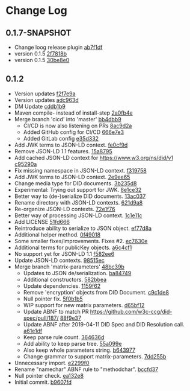 # Change Log

## 0.1.7-SNAPSHOT
* Change loog release plugin [ab7f1df](ab7f1df13705a7fb1cc13057b9c91626e72fc79f)
* version 0.1.5 [2f7818b](2f7818ba050dcc90999f34a9e3352f53e79c161e)
* version 0.1.5 [30be8e0](30be8e09753600d17ba9406a34e3241a14e4154d)

## 0.1.2
* Version updates [f2f7e9a](f2f7e9af15a79fbc7608ad548dd2dba369aa06f2)
* Version updates [adc963d](adc963de798a77d71fb3c97ceb8a7e25bee0578a)
* DM Update [cddb1b9](cddb1b92df46ebb79cb578a7dc03bd88d4385021)
* Maven compile- instead of install-step [2a0fb4e](2a0fb4e4e1016f96e7c513b3cb216e24afb2e009)
* Merge branch &#39;cicd&#39; into &#39;master&#39; [bb4dbb9](bb4dbb9e0f5bcf9576f566f3e14b11dfe67609cd)
    * CI/CD is now also listening on PRs [8ac9d2a](8ac9d2ab13b87f374db79c0eab20e8b49d51e3ce)
    * Added GitHub config for CI/CD [666e7e3](666e7e3be2278ddd958d9a1fb95c14a7c0e305c9)
    * Added GitLab config [e35d332](e35d332222e25d568a680d57dc90bd56e7017787)
* Add JWK terms to JSON-LD context. [fe0cf9d](fe0cf9d39f2636788f0d8594d3bfe22e3be475dd)
* Remove JSON-LD 1.1 features. [15a8795](15a87955edf442b82c82c2f58dfd706ccc57ba96)
* Add cached JSON-LD context for https://www.w3.org/ns/did/v1 [c95290a](c95290af8d0fa5451e9ce004258fddeb75286ca9)
* Fix missing namespace in JSON-LD context. [f319758](f319758ebc6011721462d3b6d26853837cec81dc)
* Add JWK terms to JSON-LD context. [2e9ee65](2e9ee6561e34b09857b43ffa1eaa989d01d34e18)
* Change media type for DID documents. [3b235d8](3b235d8a1405dbe47f35d586b6508f4b1c7b7db3)
* Experimental: Trying out support for JWK. [8e1ce32](8e1ce320f927e0120efef501a5e9ea838a597a29)
* Better way to (de-)serialize DID documents. [13ac037](13ac037be228fca9c26fa5b66dcf5abfd753c9ec)
* Rename directory with JSON-LD contexts. [621d9a8](621d9a8fda2ff16f52f7728d3bc764e29f5373de)
* Re-organize JSON-LD contexts. [72e1f76](72e1f76430b708607fa8a19712acd322ceb1929e)
* Better way of processing JSON-LD context. [1c1e11c](1c1e11c3df3bc6b7739f22348c4e771802a3833d)
* Add LICENSE [51fd666](51fd666fa95520da18f5547a285cbaf5d0b71a40)
* Reintroduce ability to serialize to JSON object. [ef77d8a](ef77d8a86b579ad09ea2142e586ce6f8554ae700)
* Additional helper method. [0f49018](0f49018296b3acb4fe9e3e829d79ec8b6606675a)
* Some smaller fixes/improvements. Fixes #2. [ec7630e](ec7630eac37fdd161210af2e51e8bf891dbadb44)
* Additional terms for publicKey objects. [a6c4cf1](a6c4cf1452995a238cbba98d7906420d12646643)
* No support yet for JSON-LD 1.1 [f582ee6](f582ee661bcce2feaf83e4802fa6889a89d4c240)
* Update JSON-LD contexts. [98515ec](98515ec41af87996339f93338b88106b937767b0)
* Merge branch &#39;matrix-parameters&#39; [48bc39b](48bc39be41eabfc07452c90777b288dcd80cbad0)
    * Updates to JSON de/serialization. [ba84749](ba84749cd708aaf6619572a33258f4807b3893c1)
    * Additional constructors. [582bbea](582bbea74830fecfa44efc7a8806a7e1c4efbaae)
    * Update dependencies. [1159f62](1159f6294b99adc888863a578f58e8085422cb04)
    * Remove &#39;encryption&#39; objects from DID Document. [c9c1de8](c9c1de853c41979dcf1199fb42477e9d3e7ebac1)
    * Null pointer fix. [5f0b1b5](5f0b1b5696e850dd2a7161b710b307f39f8241d8)
    * WIP support for new matrix parameters. [d65bf12](d65bf1216364d609c8c4ce0535e7d1172ab2661a)
    * Update ABNF to match PR https://github.com/w3c-ccg/did-spec/pull/187/ [88f9e37](88f9e37f4a7dea31a339b9daf7c29f32df48e632)
    * Update ABNF after 2019-04-11 DID Spec and DID Resolution call. [a61e1df](a61e1dfee1c8268dab05ac1ba10a682922a8299e)
    * Keep parse rule count. [364636d](364636d08e11a232b09d2b5efabcf6149caeb457)
    * Add ability to keep parse tree. [55a099e](55a099e2303ee586c1ae1f4fe2c439b7b51fccfd)
    * Also keep whole parameters string. [b643977](b6439775c53a5506cb50c024acb928abf82dda50)
    * Change grammar to support matrix-parameters. [7dd255b](7dd255b9558f59b2a951af09d4bd87a5a7b73352)
* Unnecessary import. [e2299f0](e2299f0333bb58ec50e9cae81b6ed44aaeb7bab6)
* Rename &quot;namechar&quot; ABNF rule to &quot;methodchar&quot;. [bccfd37](bccfd3799c3726bd109b9f98a95abbec07131d7c)
* Null pointer check. [ea132e8](ea132e838c0c28d654a4b942b61780eacf82fb5f)
* Initial commit. [b9607fd](b9607fd8410ef0a9ebb19a5652abc5d8179edcd7)

